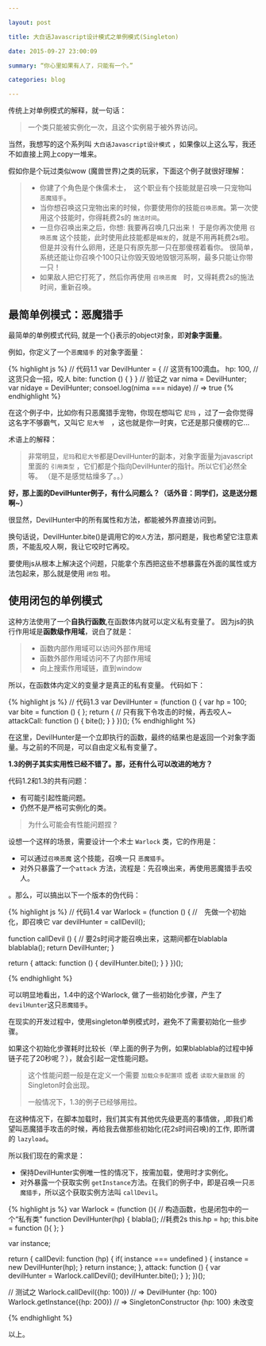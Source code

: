 ```yaml
---

layout: post

title: 大白话Javascript设计模式之单例模式(Singleton)

date: 2015-09-27 23:00:09

summary: “你心里如果有人了，只能有一个。”

categories: blog

---
```


传统上对单例模式的解释，就一句话：

> 一个类只能被实例化一次，且这个实例易于被外界访问。

当然，我想写的这个系列叫 `大白话Javascript设计模式` ，如果像以上这么写，我还不如直接上网上copy一堆来。

假如你是个玩过类似wow (魔兽世界)之类的玩家，下面这个例子就很好理解：

> - 你建了个角色是个侏儒术士，　这个职业有个技能就是召唤一只宠物叫 `恶魔猎手`。
> - 当你想召唤这只宠物出来的时候，你要使用你的技能`召唤恶魔`。第一次使用这个技能时，你得耗费2s的 `施法时间`。
> - 一旦你召唤出来之后，你想: 我要再召唤几只出来！
> 于是你再次使用 `召唤恶魔` 这个技能，此时使用此技能都是`瞬发`的，就是不用再耗费2s啦。但是并没有什么卵用，还是只有原先那一只在那傻楞着看你。
> 很简单，系统还能让你召唤个100只让你毁天毁地毁银河系啊，最多只能让你带一只！
> - 如果敌人把它打死了，然后你再使用 `召唤恶魔`　时，又得耗费2s的施法时间，重新召唤。


## 最简单例模式：恶魔猎手

最简单的单例模式代码, 就是一个{}表示的object对象，即**对象字面量**。

例如，你定义了一个`恶魔猎手` 的对象字面量：

{% highlight js %}
// 代码1.1
var DevilHunter = {
  // 这货有100滴血。
  hp: 100,
  // 这货只会一招，咬人
  bite: function () {
  }
}
// 验证之
var nima = DevilHunter;
var nidaye = DevilHunter;
consoel.log(nima === nidaye) // => true
{% endhighlight %}

在这个例子中，比如你有只恶魔猎手宠物，你现在想叫它 `尼玛` ，过了一会你觉得这名字不够霸气，又叫它 `尼大爷`　，这也就是你一时爽，它还是那只傻楞的它...

术语上的解释：

> 非常明显，`尼玛`和`尼大爷`都是DevilHunter的副本，对象字面量为javascript里面的 `引用类型` ，它们都是个指向DevilHunter的指针。所以它们必然全等。
> （是不是感觉枯燥多了。。）


**好，那上面的DevilHunter例子，有什么问题么？（话外音：同学们，这是送分题啊~）**

很显然，DevilHunter中的所有属性和方法，都能被外界直接访问到。

换句话说，DevilHunter.bite()是调用它的`咬人`方法，那问题是，我也希望它注意素质，不能乱咬人啊，我让它咬时它再咬。

要使用js从根本上解决这个问题，只能拿个东西把这些不想暴露在外面的属性或方法包起来，那么就是使用 `闭包` 啦。

## 使用闭包的单例模式

这种方法使用了一个**自执行函数**,在函数体内就可以定义私有变量了。
因为js的执行作用域是**函数级作用域**，说白了就是：

> - 函数内部作用域可以访问外部作用域
> - 函数外部作用域访问不了内部作用域
> - 向上搜索作用域链，直到window

所以，在函数体内定义的变量才是真正的私有变量。
代码如下：

{% highlight js %} 
// 代码1.3
var DevilHunter = (function () {
  var hp = 100;
  var bite = function () {
  };
  return {
    // 只有我下令攻击的时候，再去咬人~
    attackCall: function () {
      bite();
    }
  }
})();
{% endhighlight %}

在这里，DevilHunter是一个立即执行的函数，最终的结果也是返回一个对象字面量。与之前的不同是，可以自由定义私有变量了。

**1.3的例子其实实用性已经不错了。那，还有什么可以改进的地方？**

代码1.2和1.3的共有问题：

- 有可能引起性能问题。
- 仍然不是严格可实例化的类。

> 为什么可能会有性能问题捏？ 


设想一个这样的场景，需要设计一个术士 `Warlock` 类，它的作用是：

- 可以通过`召唤恶魔` 这个技能，召唤一只 `恶魔猎手`。
- 对外只暴露了一个`attack` 方法，流程是：先召唤出来，再使用恶魔猎手去咬人。

。那么，可以搞出以下一个版本的伪代码：

{% highlight js %} 
// 代码1.4
var Warlock = (function () {
  //　先做一个初始化，即召唤它
  var devilHunter = callDevil();

  function callDevil () {
    // 要2s时间才能召唤出来，这期间都在blablabla
    blablabla();
    return DevilHunter;
  }

  return {
    attack: function () {
      devilHunter.bite();
    }
  }
})();

{% endhighlight %}

可以明显地看出，1.4中的这个Warlock, 做了一些初始化步骤，产生了`devilHunter`这只`恶魔猎手`。

在现实的开发过程中，使用singleton单例模式时，避免不了需要初始化一些步骤。

如果这个初始化步骤耗时比较长（举上面的例子为例，如果blablabla的过程中掉链子花了20秒呢？），就会引起一定性能问题。

> 这个性能问题一般是在定义一个需要 `加载众多配置项` 或者 `读取大量数据` 的Singleton时会出现。
>
> 一般情况下，1.3的例子已经够用拉。


在这种情况下，在脚本加载时，我们其实有其他优先级更高的事情做，,即我们希望叫恶魔猎手攻击的时候，再给我去做那些初始化(花2s时间召唤)的工作, 即所谓的 `lazyload`。

所以我们现在的需求是：

- 保持DevilHunter实例唯一性的情况下，按需加载，使用时才实例化。
- 对外暴露一个获取实例 `getInstance`方法。在我们的例子中，即是召唤一只`恶魔猎手`，所以这个获取实例方法叫 `callDevil`。

{% highlight js %}
var Warlock = (function (){
  // 构造函数，也是闭包中的一个“私有类”
  function DevilHunter(hp) {
    blabla(); //耗费2s
    this.hp = hp;
    this.bite = function (){
    };
  }
 
  var instance;

  return {
    callDevil: function (hp) {
      if( instance === undefined ) {
        instance = new DevilHunter(hp);
      }
      return instance;
    },
    attack: function () {
      var devilHunter = Warlock.callDevil();
      devilHunter.bite();
    }
  };
})();

// 测试之
Warlock.callDevil({hp: 100}) 
// => DevilHunter {hp: 100}
Warlock.getInstance({hp: 200})
// => SingletonConstructor {hp: 100} 未改变

{% endhighlight %}

以上。












